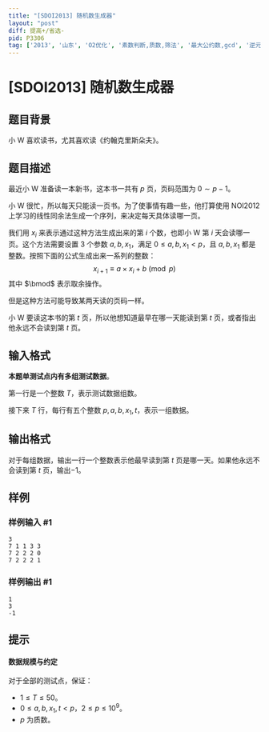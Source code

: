 ```yaml
---
title: "[SDOI2013] 随机数生成器"
layout: "post"
diff: 提高+/省选-
pid: P3306
tag: ['2013', '山东', 'O2优化', '素数判断,质数,筛法', '最大公约数,gcd', '逆元']
---
```

# [SDOI2013] 随机数生成器
## 题目背景

小 W 喜欢读书，尤其喜欢读《约翰克里斯朵夫》。
## 题目描述

最近小 W 准备读一本新书，这本书一共有 $p$ 页，页码范围为 $0 \sim p-1$。

小 W 很忙，所以每天只能读一页书。为了使事情有趣一些，他打算使用 NOI2012 上学习的线性同余法生成一个序列，来决定每天具体读哪一页。

我们用 $x_i$ 来表示通过这种方法生成出来的第 $i$ 个数，也即小 W 第 $i$ 天会读哪一页。这个方法需要设置 $3$ 个参数 $a,b,x_1$，满足 $0\leq a,b,x_1\lt p$，且 $a,b,x_1$ 都是整数。按照下面的公式生成出来一系列的整数：
$$x_{i+1} \equiv a \times x_i+b \pmod p$$
其中 $\bmod$ 表示取余操作。

但是这种方法可能导致某两天读的页码一样。

小 W 要读这本书的第 $t$ 页，所以他想知道最早在哪一天能读到第 $t$ 页，或者指出他永远不会读到第 $t$ 页。

## 输入格式

**本题单测试点内有多组测试数据**。

第一行是一个整数 $T$，表示测试数据组数。

接下来 $T$ 行，每行有五个整数 $p, a, b, x_1, t$，表示一组数据。

## 输出格式

对于每组数据，输出一行一个整数表示他最早读到第 $t$ 页是哪一天。如果他永远不会读到第 $t$ 页，输出$-1$。

## 样例

### 样例输入 #1
```
3
7 1 1 3 3
7 2 2 2 0
7 2 2 2 1

```
### 样例输出 #1
```
1 
3 
-1
```
## 提示

#### 数据规模与约定

对于全部的测试点，保证：

- $1 \leq T \leq 50$。
- $0 \leq a, b, x_1, t \lt p$，$2 \leq p \leq 10^9$。
- $p$ 为质数。
